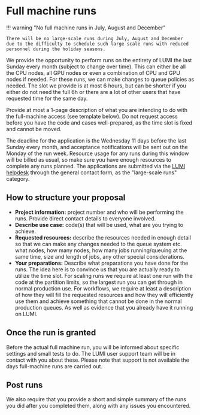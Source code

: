 # Full machine runs

!!! warning "No full machine runs in July, August and December"

    There will be no large-scale runs during July, August and December      due to the difficulty to schedule such large scale runs with reduced      personnel during the holiday seasons.

We provide the opportunity to perform runs on the entirety of LUMI the last
Sunday every month (subject to change over time). This can either be all the CPU
nodes, all GPU nodes or even a combination of CPU and GPU nodes if needed. For
these runs, we can make changes to queue policies as needed. The slot we provide
is at most 6 hours, but can be shorter if you either do not need the full 6h or
there are a lot of other users that have requested time for the same day.

Provide at most a 1-page description of what you are intending to do with the
full-machine access (see template below). Do not request access before you have
the code and cases well-prepared, as the time slot is fixed and cannot be moved.

The deadline for the application is the Wednesday 11 days before the last Sunday every
month, and acceptance notifications will be sent out on the Monday of the run week.
Resource usage for any runs during this window will be billed as
usual, so make sure you have enough resources to complete any runs planned. The
applications are submitted via the [LUMI helpdesk](https://lumi-supercomputer.eu/user-support/need-help/)
through the general contact form, as the "large-scale runs" category.

## How to structure your proposal

- **Project information:** project number and who will be performing the runs.
  Provide direct contact details to everyone involved.
- **Describe use case:** code(s) that will be used, what are you trying to
  achieve.
- **Requested resources:** describe the resources needed in enough detail so
  that we can make any changes needed to the queue system etc. what nodes, how
  many nodes, how many jobs running/queuing at the same time, size and length of
  jobs, any other special considerations.
- **Your preparations:** Describe what preparations you have done for the runs.
  The idea here is to convince us that you are actually ready to utilize the
  time slot. For scaling runs we require at least one run with the code at the
  partition limits, so the largest run you can get through in normal production
  use. For workflows, we require at least a description of how they will fill the
  requested resources and how they will efficiently use them and achieve
  something that cannot be done in the normal production queues. As well as
  evidence that you already have it running on LUMI.

## Once the run is granted

Before the actual full machine run, you will be informed about specific settings and small tests to do. The LUMI user support team will be in contact with you about these. 
Please note that support is not available the days full-machine runs are carried out.

## Post runs

We also require that you provide a short and simple summary of the runs you did
after you completed them, along with any issues you encountered.
